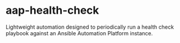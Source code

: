 # aap-health-check

Lightweight automation designed to periodically run a health check playbook against an Ansible Automation Platform instance.